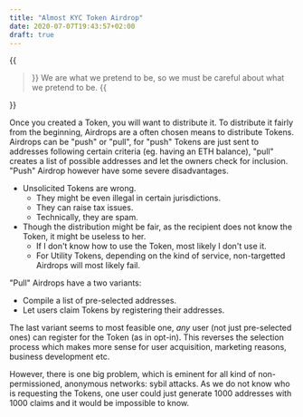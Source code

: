 ```yaml
---
title: "Almost KYC Token Airdrop"
date: 2020-07-07T19:43:57+02:00
draft: true
---
```


{{<blockquote author="Kurt Vonnegut">}}
We are what we pretend to be, so we must be careful about what we pretend to be.
{{</blockquote>}}

Once you created a Token, you will want to distribute it. To distribute it fairly from the beginning, Airdrops are a often chosen means to distribute Tokens. Airdrops can be "push" or "pull", for "push" Tokens are just sent to addresses following certain criteria (eg. having an ETH balance), "pull" creates a list of possible addresses and let the owners check for inclusion.  
"Push" Airdrop however have some severe disadvantages.

* Unsolicited Tokens are wrong.
  * They might be even illegal in certain jurisdictions.
  * They can raise tax issues.
  * Technically, they are spam.
* Though the distribution might be fair, as the recipient does not know the Token, it might be useless to her.
  * If I don't know how to use the Token, most likely I don't use it.
  * For Utility Tokens, depending on the kind of service, non-targetted Airdrops will most likely fail.

"Pull" Airdrops have a two variants:

* Compile a list of pre-selected addresses.
* Let users claim Tokens by registering their addresses.

The last variant seems to most feasible one, _any_ user (not just pre-selected ones) can register for the Token (as in opt-in). This reverses the selection process which makes more sense for user acquisition, marketing reasons, business development etc. 

However, there is one big problem, which is eminent for all kind of non-permissioned, anonymous networks: sybil attacks. As we do not know who is requesting the Tokens, one user could just generate 1000 addresses with 1000 claims and it would be impossible to know.

